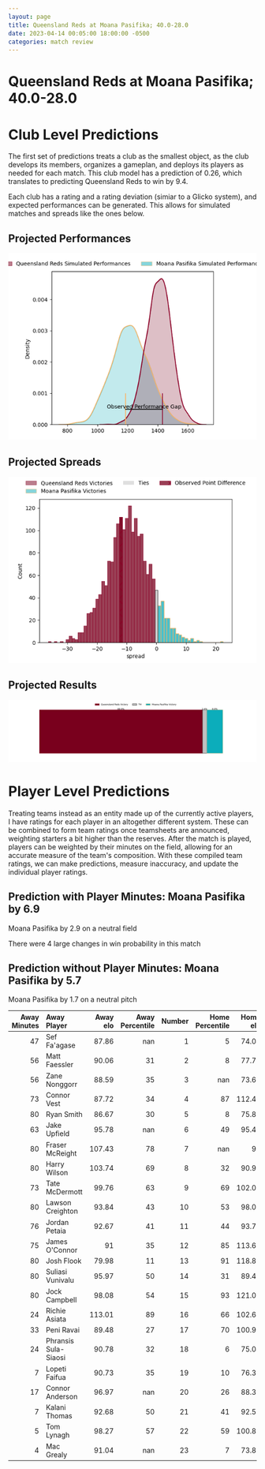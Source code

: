 ```yaml
---  
layout: page  
title: Queensland Reds at Moana Pasifika; 40.0-28.0  
date: 2023-04-14 00:05:00 18:00:00 -0500  
categories: match review  
---
```

# Queensland Reds at Moana Pasifika; 40.0-28.0

# Club Level Predictions


The first set of predictions treats a club as the smallest object, as the club develops its members, organizes a gameplan, and deploys its players as needed for each match. This club model has a prediction of 0.26, which translates to predicting Queensland Reds to win by 9.4.

Each club has a rating and a rating deviation (simiar to a Glicko system), and expected performances can be generated. This allows for simulated matches and spreads like the ones below.
## Projected Performances


![Projected Performances](plots/performances_2023-04-14-MoanaPasifika-QueenslandReds.png)
## Projected Spreads


![Projected Spreads](plots/spreads_2023-04-14-MoanaPasifika-QueenslandReds.png)
## Projected Results


![Projected Results](plots/resultbar_2023-04-14-MoanaPasifika-QueenslandReds.png)
# Player Level Predictions


Treating teams instead as an entity made up of the currently active players, I have ratings for each player in an altogether different system. These can be combined to form team ratings once teamsheets are announced, weighting starters a bit higher than the reserves. After the match is played, players can be weighted by their minutes on the field, allowing for an accurate measure of the team's composition. With these compiled team ratings, we can make predictions, measure inaccuracy, and update the individual player ratings.
## Prediction with Player Minutes: Moana Pasifika by 6.9


Moana Pasifika by 2.9 on a neutral field

There were 4 large changes in win probability in this match
## Prediction without Player Minutes: Moana Pasifika by 5.7


Moana Pasifika by 1.7 on a neutral pitch



|   Away Minutes | Away Player          |   Away elo |   Away Percentile |   Number |   Home Percentile |   Home elo | Home Player          |   Home Minutes |
|---------------:|:---------------------|-----------:|------------------:|---------:|------------------:|-----------:|:---------------------|---------------:|
|             47 | Sef Fa'agase         |      87.86 |               nan |        1 |                 5 |      74.04 | Ezekiel Lindenmuth   |             59 |
|             56 | Matt Faessler        |      90.06 |                31 |        2 |                 8 |      77.78 | Samiuela Moli        |             59 |
|             56 | Zane Nonggorr        |      88.59 |                35 |        3 |               nan |      73.63 | Isileli Tu'ungafasi  |             47 |
|             73 | Connor Vest          |      87.72 |                34 |        4 |                87 |     112.42 | Michael Curry        |             80 |
|             80 | Ryan Smith           |      86.67 |                30 |        5 |                 8 |      75.89 | Mike McKee           |             41 |
|             63 | Jake Upfield         |      95.78 |               nan |        6 |                49 |      95.48 | Miracle Faiilagi     |             80 |
|             80 | Fraser McReight      |     107.43 |                78 |        7 |               nan |      95    | Niko Jones           |             80 |
|             80 | Harry Wilson         |     103.74 |                69 |        8 |                32 |      90.91 | Solomone Funaki      |             80 |
|             73 | Tate McDermott       |      99.76 |                63 |        9 |                69 |     102.09 | Ere Enari            |             66 |
|             80 | Lawson Creighton     |      93.84 |                43 |       10 |                53 |      98.01 | Lincoln McClutchie   |             80 |
|             76 | Jordan Petaia        |      92.67 |                41 |       11 |                44 |      93.75 | Neria Fomai          |             80 |
|             75 | James O'Connor       |      91    |                35 |       12 |                85 |     113.69 | Danny Toala          |             32 |
|             80 | Josh Flook           |      79.98 |                11 |       13 |                91 |     118.86 | Levi Aumua           |             80 |
|             80 | Suliasi Vunivalu     |      95.97 |                50 |       14 |                31 |      89.45 | Timoci Tavatavanawai |             63 |
|             80 | Jock Campbell        |      98.08 |                54 |       15 |                93 |     121.09 | William Havili       |             80 |
|             24 | Richie Asiata        |     113.01 |                89 |       16 |                66 |     102.64 | Luteru Tolai         |             21 |
|             33 | Peni Ravai           |      89.48 |                27 |       17 |                70 |     100.92 | Abraham Pole         |             21 |
|             24 | Phransis Sula-Siaosi |      90.78 |                32 |       18 |                 6 |      75.04 | Suetena Asomua       |             33 |
|              7 | Lopeti Faifua        |      90.73 |                35 |       19 |                10 |      76.37 | Potu Leavasa         |             21 |
|             17 | Connor Anderson      |      96.97 |               nan |       20 |                26 |      88.38 | Sione Tu'ipulotu     |             18 |
|              7 | Kalani Thomas        |      92.68 |                50 |       21 |                41 |      92.51 | Manu Paea            |             14 |
|              5 | Tom Lynagh           |      98.27 |                57 |       22 |                59 |     100.85 | D'Angelo Leuila      |             48 |
|              4 | Mac Grealy           |      91.04 |               nan |       23 |                 7 |      73.82 | Fine Inisi           |             17 |

